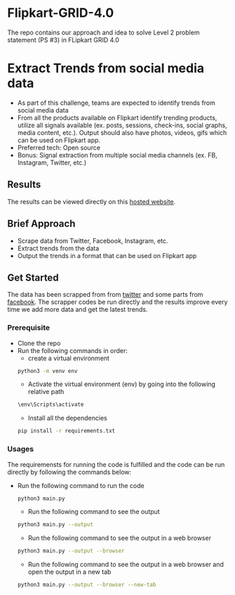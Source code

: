 # Flipkart-GRID-4.0
The repo contains our approach and idea to solve Level 2 problem statement (PS #3) in FLipkart GRID 4.0

# Extract Trends from social media data
- As part of this challenge, teams are expected to identify trends from social media data
- From all the products available on Flipkart identify trending products, utilize all signals available (ex. posts, sessions, check-ins, social graphs, media content, etc.). Output should also have photos, videos, gifs which can be
used on Flipkart app.
- Preferred tech: Open source
- Bonus: Signal extraction from multiple social media channels (ex. FB, Instagram, Twitter, etc.)

## Results
The results can be viewed directly on this [hosted website](https://anupam0401.github.io/Flipkart-GRID-4.0/).


## Brief Approach
- Scrape data from Twitter, Facebook, Instagram, etc.
- Extract trends from the data
- Output the trends in a format that can be used on Flipkart app

## Get Started
The data has been scrapped from from [twitter](https://twitter.com/) and some parts from [facebook](https://www.facebook.com/).
The scrapper codes be run directly and the results improve every time we add more data and get the latest trends.

### Prerequisite
- Clone the repo
- Run the following  commands in order:
    - create a virtual environment
    ```bash
    python3 -m venv env
    ```
    - Activate the virtual environment (env) by going into the following relative path
    ```bash
    \env\Scripts\activate
    ```
    - Install all the dependencies
    ```bash
    pip install -r requirements.txt
    ```
    
### Usages
The requiremensts for running the code is fulfilled and the code can be run directly by following the commands below:
- Run the following command to run the code
    ```bash
    python3 main.py
    ```
    - Run the following command to see the output
    ```bash
    python3 main.py --output
    ```
    - Run the following command to see the output in a web browser
    ```bash
    python3 main.py --output --browser
    ```
    - Run the following command to see the output in a web browser and open the output in a new tab
    ```bash
    python3 main.py --output --browser --new-tab
    ```
    

